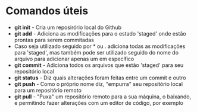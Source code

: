 # Comandos úteis
 - **git init** - Cria um reposirório local do Github
 - **git add** - Adiciona as modificações para o estado 'staged' onde estão prontas para serem commitadas
  - Caso seja utilizado seguido por * ou . adiciona todas as modificações para 'staged', mas também pode ser utilizado seguido do nome do arquivo para adicionar apenas um em específico
 - **git commit** - Adiciona todos os arquivos que estão 'staged' para seu repositório local
 - **git status** - Diz quais alterações foram feitas entre um commit e outro
 - **git push** - Como o próprio nome diz, "empurra" seu repositório local para um repositório remoto
 - **git pull** - "Puxa" um repositório remoto para a sua máquina, o baixando, e permitindo fazer alterações com um editor de código, por exemplo